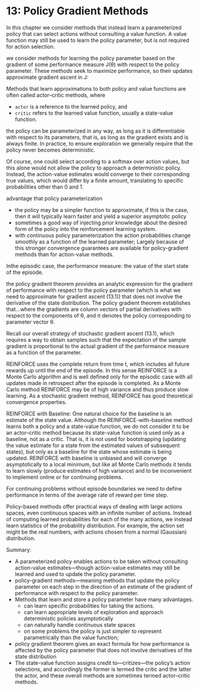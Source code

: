 # 13: Policy Gradient Methods
In this chapter we consider methods that instead learn a parameterized policy that
can select actions without consulting a value function.
A value function may still be used to learn the policy parameter, but is not required for action selection.

we consider methods for learning the policy parameter based on the gradient of some
performance measure J(θ) with respect to the policy parameter. These methods seek to maximize
performance, so their updates approximate gradient ascent in J:

Methods that learn approximations to both policy and value functions are often called actor–critic methods, where
* `actor` is a reference to the learned policy, and
* `critic` refers to the learned value function, usually a state-value function.

the policy can be parameterized in any way, as long as
it is differentiable with respect to its parameters, that is,
as long as the gradient exists and is always finite.
In practice, to ensure exploration we generally require that the policy never becomes deterministic.

Of course, one could
select according to a softmax over action values, but this alone would not allow the policy to approach
a deterministic policy. Instead, the action-value estimates would converge to their corresponding true
values, which would differ by a finite amount, translating to specific probabilities other than 0 and 1.

advantage that policy parameterization
* the policy may be a simpler function to approximate,
  if this is the case, then it will typically learn faster and yield a superior asymptotic policy
* sometimes a good way of injecting prior
  knowledge about the desired form of the policy into the reinforcement learning system.
* with continuous policy parameterization the action probabilities change smoothly
  as a function of the learned parameter;
  Largely because of this stronger convergence guarantees are available for
  policy-gradient methods than for action-value methods.

Inthe episodic case,
the performance measure:
the value of the start state of the episode.

the policy gradient theorem provides
an analytic expression for the gradient of performance with respect to the
policy parameter (which is what we need to approximate for gradient ascent (13.1))
that does not involve the derivative of the state distribution.
The policy gradient theorem establishes that...where
the gradients are column vectors of partial derivatives with respect to the components of θ,
and π denotes the policy corresponding to parameter vector θ.

Recall our overall strategy of stochastic gradient ascent (13.1), which
requires a way to obtain samples such that the expectation of the
sample gradient is proportional to the actual gradient of the performance measure as a function of the parameter.

REINFORCE uses the complete return from time t, which includes all future rewards up
until the end of the episode. In this sense REINFORCE is a Monte Carlo algorithm and is well defined
only for the episodic case with all updates made in retrospect after the episode is completed.
As a Monte Carlo method REINFORCE may be of high variance and thus produce slow learning.
As a stochastic gradient method, REINFORCE has good theoretical convergence properties.

REINFORCE with Baseline:
One natural choice for the baseline is an estimate of the state value.
Although the REINFORCE-with-baseline method learns both a policy and a state-value function, we
do not consider it to be an actor–critic method because its state-value function is used only as a
baseline, not as a critic. That is, it is not used for bootstrapping (updating the value estimate for
a state from the estimated values of subsequent states), but only as a baseline for the state whose
estimate is being updated.
REINFORCE with baseline is unbiased and
will converge asymptotically to a local minimum, but like all Monte Carlo methods it tends to learn
slowly (produce estimates of high variance) and to be inconvenient to implement online or for continuing
problems.

For continuing problems without episode boundaries we need to define
performance in terms of the average rate of reward per time step.

Policy-based methods offer practical ways of dealing with large actions spaces, even continuous spaces
with an infinite number of actions. Instead of computing learned probabilities for each of the many
actions, we instead learn statistics of the probability distribution. For example, the action set might be
the real numbers, with actions chosen from a normal (Gaussian) distribution.

Summary:
* A parameterized policy enables actions to be taken without consulting
action-value estimates—though action-value estimates may still be learned and
used to update the policy parameter.
* policy-gradient methods—meaning methods that
update the policy parameter on each step in the direction of an estimate of
the gradient of performance with respect to the policy parameter.
* Methods that learn and store a policy parameter have many advantages.
  * can learn specific probabilities for taking the actions.
  * can learn appropriate levels of exploration and approach deterministic policies asymptotically
  * can naturally handle continuous state spaces
  * on some problems the policy is just simpler to represent parametrically than the value function;
* policy gradient theorem gives an exact formula for how performance is
affected by the policy parameter that does not involve derivatives of the state distribution
*  The state-value function assigns credit to—critizes—the policy’s action selections, and
accordingly the former is termed the critic and the latter the actor, and
these overall methods are sometimes termed actor–critic methods.
